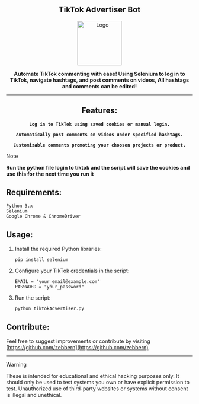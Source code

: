 
<div align="center">
   
## TikTok Advertiser Bot
   
   <a href="https://github.com/zebbern/Tiktok-Advertiser">
      <img src="https://www.edigitalagency.com.au/wp-content/uploads/TikTok-icon-glyph.png" alt="Logo" width="120" height="120">
   </a>
   

**Automate TikTok commenting with ease! Using Selenium to log in to TikTok, navigate hashtags, and post comments on videos, All hashtags and comments can be edited!**

---

## Features:
**`Log in to TikTok using saved cookies or manual login.`**

**`Automatically post comments on videos under specified hashtags.`**

**`Customizable comments promoting your choosen projects or product.`**

</div>

> [!Note]
> **Run the python file login to tiktok and the script will save the cookies and use this for the next time you run it**

## Requirements:
```
Python 3.x
Selenium
Google Chrome & ChromeDriver
```

## Usage:
1. Install the required Python libraries:
   ```
   pip install selenium
   ```
2. Configure your TikTok credentials in the script:
   ```
   EMAIL = "your_email@example.com"
   PASSWORD = "your_password"
   ```
3. Run the script:
   ```
   python tiktokAdvertiser.py
   ```


## Contribute:
Feel free to suggest improvements or contribute by visiting [https://github.com/zebbern](https://github.com/zebbern).

<hr>

> [!WARNING]  
> These is intended for educational and ethical hacking purposes only. It should only be used to test systems you own or have explicit permission to test. Unauthorized use of third-party websites or systems without consent is illegal and unethical.

